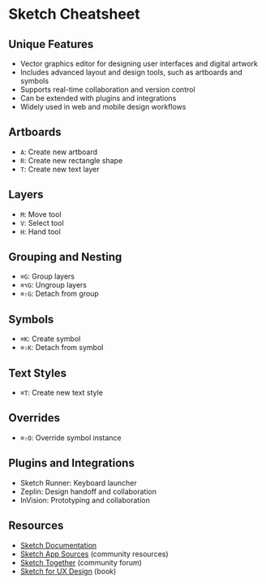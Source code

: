 # Sketch Cheatsheet

## Unique Features
- Vector graphics editor for designing user interfaces and digital artwork
- Includes advanced layout and design tools, such as artboards and symbols
- Supports real-time collaboration and version control
- Can be extended with plugins and integrations
- Widely used in web and mobile design workflows

## Artboards
- `A`: Create new artboard
- `R`: Create new rectangle shape
- `T`: Create new text layer

## Layers
- `M`: Move tool
- `V`: Select tool
- `H`: Hand tool

## Grouping and Nesting
- `⌘G`: Group layers
- `⌘⌥G`: Ungroup layers
- `⌘⇧G`: Detach from group

## Symbols
- `⌘K`: Create symbol
- `⌘⇧K`: Detach from symbol

## Text Styles
- `⌘T`: Create new text style

## Overrides
- `⌘⇧O`: Override symbol instance

## Plugins and Integrations
- Sketch Runner: Keyboard launcher
- Zeplin: Design handoff and collaboration
- InVision: Prototyping and collaboration

## Resources
- [Sketch Documentation](https://www.sketch.com/docs/)
- [Sketch App Sources](https://www.sketchappsources.com/) (community resources)
- [Sketch Together](https://sketchtogether.com/) (community forum)
- [Sketch for UX Design](https://www.amazon.com/Sketch-UX-Design-Practical-Techniques/dp/1491976146) (book)
